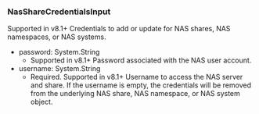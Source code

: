 ### NasShareCredentialsInput
Supported in v8.1+
  Credentials to add or update for NAS shares, NAS namespaces, or NAS systems.

- password: System.String
  - Supported in v8.1+
      Password associated with the NAS user account.
- username: System.String
  - Required. Supported in v8.1+
      Username to access the NAS server and share. If the username is empty, the credentials will be removed from the underlying NAS share, NAS namespace, or NAS system object.
